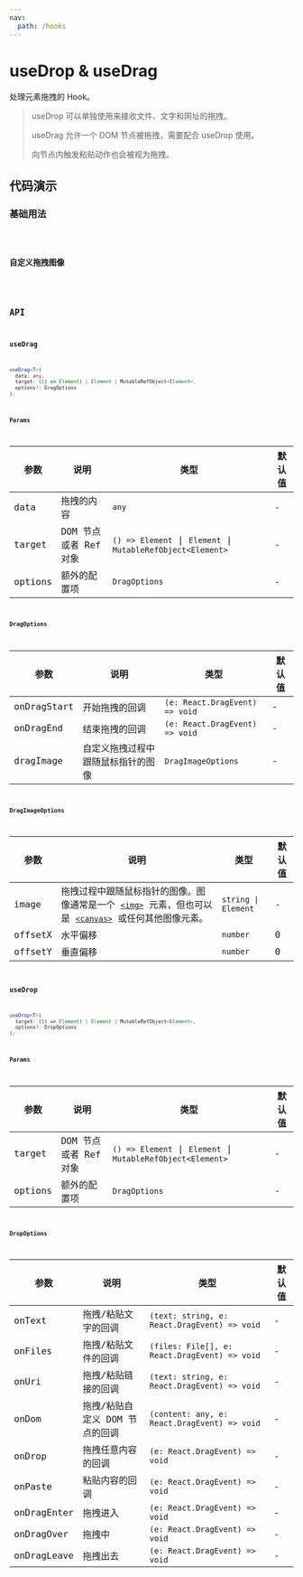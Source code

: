 ```yaml
---
nav:
  path: /hooks
---
```


# useDrop & useDrag

处理元素拖拽的 Hook。

> useDrop 可以单独使用来接收文件、文字和网址的拖拽。
>
> useDrag 允许一个 DOM 节点被拖拽，需要配合 useDrop 使用。
>
> 向节点内触发粘贴动作也会被视为拖拽。

## 代码演示

### 基础用法

<code src="./demo/demo1.tsx" />

### 自定义拖拽图像

<code src="./demo/demo2.tsx" />

## API

### useDrag

```typescript
useDrag<T>(
  data: any,
  target: (() => Element) | Element | MutableRefObject<Element>,
  options?: DragOptions
);
```

#### Params

| 参数    | 说明                  | 类型                                                        | 默认值 |
| ------- | --------------------- | ----------------------------------------------------------- | ------ |
| data    | 拖拽的内容            | `any`                                                       | -      |
| target  | DOM 节点或者 Ref 对象 | `() => Element` \| `Element` \| `MutableRefObject<Element>` | -      |
| options | 额外的配置项          | `DragOptions`                                               | -      |

#### DragOptions

| 参数        | 说明                               | 类型                           | 默认值 |
| ----------- | ---------------------------------- | ------------------------------ | ------ |
| onDragStart | 开始拖拽的回调                     | `(e: React.DragEvent) => void` | -      |
| onDragEnd   | 结束拖拽的回调                     | `(e: React.DragEvent) => void` | -      |
| dragImage   | 自定义拖拽过程中跟随鼠标指针的图像 | `DragImageOptions`             | -      |

#### DragImageOptions

| 参数    | 说明                         | 类型                | 默认值 |
| ------- | ---------------------------- | ------------------- | ------ |
| image   | 拖拽过程中跟随鼠标指针的图像。图像通常是一个 [`<img>`](https://developer.mozilla.org/en-US/docs/Web/HTML/Element/img) 元素，但也可以是 [`<canvas>`](https://developer.mozilla.org/en-US/docs/Web/HTML/Element/canvas) 或任何其他图像元素。 | `string \| Element` | -      |
| offsetX | 水平偏移                     | `number`            | 0      |
| offsetY | 垂直偏移                     | `number`            | 0      |

### useDrop

```typescript
useDrop<T>(
  target: (() => Element) | Element | MutableRefObject<Element>,
  options?: DropOptions
);
```

#### Params

| 参数    | 说明                  | 类型                                                        | 默认值 |
| ------- | --------------------- | ----------------------------------------------------------- | ------ |
| target  | DOM 节点或者 Ref 对象 | `() => Element` \| `Element` \| `MutableRefObject<Element>` | -      |
| options | 额外的配置项          | `DragOptions`                                               | -      |

#### DropOptions

| 参数        | 说明                           | 类型                                          | 默认值 |
| ----------- | ------------------------------ | --------------------------------------------- | ------ |
| onText      | 拖拽/粘贴文字的回调            | `(text: string, e: React.DragEvent) => void`  | -      |
| onFiles     | 拖拽/粘贴文件的回调            | `(files: File[], e: React.DragEvent) => void` | -      |
| onUri       | 拖拽/粘贴链接的回调            | `(text: string, e: React.DragEvent) => void`  | -      |
| onDom       | 拖拽/粘贴自定义 DOM 节点的回调 | `(content: any, e: React.DragEvent) => void`  | -      |
| onDrop      | 拖拽任意内容的回调             | `(e: React.DragEvent) => void`                | -      |
| onPaste     | 粘贴内容的回调                 | `(e: React.DragEvent) => void`                | -      |
| onDragEnter | 拖拽进入                       | `(e: React.DragEvent) => void`                | -      |
| onDragOver  | 拖拽中                         | `(e: React.DragEvent) => void`                | -      |
| onDragLeave | 拖拽出去                       | `(e: React.DragEvent) => void`                | -      |
